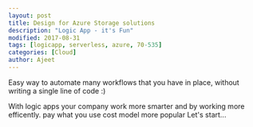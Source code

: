 ```yaml
---
layout: post
title: Design for Azure Storage solutions
description: "Logic App - it's Fun"
modified: 2017-08-31
tags: [logicapp, serverless, azure, 70-535]
categories: [Cloud]
author: Ajeet
---
```

Easy way to automate many workflows that you have in place, without writing a single line of code :)

With logic apps your company work more smarter and  by working more efficently. pay what you use cost model more popular
Let's start...